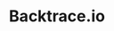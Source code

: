 ---
blog: https://backtrace.io/blog/
facebook: https://facebook.com/backtrace.io
git: https://github.com/backtrace-labs
linkedin: https://linkedin.com/company/backtrace-i-o
logohandle: backtraceio
sort: backtraceio
title: Backtrace.io
website: https://backtrace.io/
---